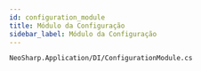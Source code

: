 ```yaml
---
id: configuration_module
title: Módulo da Configuração
sidebar_label: Módulo da Configuração
---
```


```
NeoSharp.Application/DI/ConfigurationModule.cs
```

